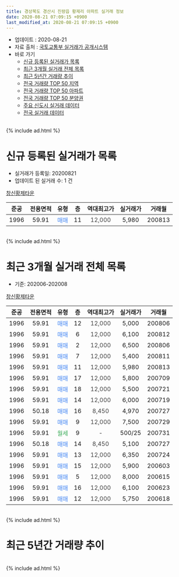 ```yaml
---
title: 경상북도 경산시 진량읍 황제리 아파트 실거래 정보
date: 2020-08-21 07:09:15 +0900
last_modified_at: 2020-08-21 07:09:15 +0900
---
```


* 업데이트 : 2020-08-21
* 자료 출처 : [국토교통부 실거래가 공개시스템](http://rt.molit.go.kr)
* 바로 가기
    * [신규 등록된 실거래가 목록](#신규-등록된-실거래가-목록)
    * [최근 3개월 실거래 전체 목록](#최근-3개월-실거래-전체-목록)
    * [최근 5년간 거래량 추이](#최근-5년간-거래량-추이)
    * [전국 거래량 TOP 50 지역](https://inasie.github.io/apt-trade-info/최근-3개월-전국에서-가장-거래가-많이-발생한-지역)
    * [전국 거래량 TOP 50 아파트](https://inasie.github.io/apt-trade-info/최근-3개월-전국에서-가장-거래가-많이-발생한-아파트)
    * [전국 거래량 TOP 50 분양권](https://inasie.github.io/apt-trade-info/최근-3개월-전국에서-가장-거래가-많이-발생한-분양권)
    * [주요 신도시 실거래 데이터](https://inasie.github.io/apt-trade-info/주요-신도시)
    * [전국 실거래 데이터](https://inasie.github.io/apt-trade-info/전국)
<br>
{% include ad.html %}
<br>

# 신규 등록된 실거래가 목록
* 실거래가 등록일: 20200821
* 업데이트 된 실거래 수: 1 건


[창신황제타운](https://search.naver.com/search.naver?query=%EA%B2%BD%EC%83%81%EB%B6%81%EB%8F%84+%EA%B2%BD%EC%82%B0%EC%8B%9C+%EC%A7%84%EB%9F%89%EC%9D%8D+%ED%99%A9%EC%A0%9C%EB%A6%AC+%EC%B0%BD%EC%8B%A0%ED%99%A9%EC%A0%9C%ED%83%80%EC%9A%B4)

|준공|전용면적|유형|층|역대최고가|실거래가|거래월|
|:---:|:---:|:---:|:---:|:---:|:---:|:---:|
|1996|59.91|<span style="color:#4285f3">매매</span>|11|<span style="color:#444444">12,000</span>|5,980|200813|


<br>
{% include ad.html %}
<br>

# 최근 3개월 실거래 전체 목록
* 기준: 202006-202008


[창신황제타운](https://search.naver.com/search.naver?query=%EA%B2%BD%EC%83%81%EB%B6%81%EB%8F%84+%EA%B2%BD%EC%82%B0%EC%8B%9C+%EC%A7%84%EB%9F%89%EC%9D%8D+%ED%99%A9%EC%A0%9C%EB%A6%AC+%EC%B0%BD%EC%8B%A0%ED%99%A9%EC%A0%9C%ED%83%80%EC%9A%B4)

|준공|전용면적|유형|층|역대최고가|실거래가|거래월|
|:---:|:---:|:---:|:---:|:---:|:---:|:---:|
|1996|59.91|<span style="color:#4285f3">매매</span>|12|<span style="color:#444444">12,000</span>|5,000|200806|
|1996|59.91|<span style="color:#4285f3">매매</span>|6|<span style="color:#444444">12,000</span>|6,100|200812|
|1996|59.91|<span style="color:#4285f3">매매</span>|2|<span style="color:#444444">12,000</span>|6,500|200806|
|1996|59.91|<span style="color:#4285f3">매매</span>|7|<span style="color:#444444">12,000</span>|5,400|200811|
|1996|59.91|<span style="color:#4285f3">매매</span>|11|<span style="color:#444444">12,000</span>|5,980|200813|
|1996|59.91|<span style="color:#4285f3">매매</span>|17|<span style="color:#444444">12,000</span>|5,800|200709|
|1996|59.91|<span style="color:#4285f3">매매</span>|18|<span style="color:#444444">12,000</span>|5,500|200721|
|1996|59.91|<span style="color:#4285f3">매매</span>|14|<span style="color:#444444">12,000</span>|6,000|200719|
|1996|50.18|<span style="color:#4285f3">매매</span>|16|<span style="color:#444444">8,450</span>|4,970|200727|
|1996|59.91|<span style="color:#4285f3">매매</span>|9|<span style="color:#444444">12,000</span>|7,500|200729|
|1996|59.91|<span style="color:#34a853">월세</span>|9|<span style="color:#444444">-</span>|500/25|200731|
|1996|50.18|<span style="color:#4285f3">매매</span>|14|<span style="color:#444444">8,450</span>|5,100|200727|
|1996|59.91|<span style="color:#4285f3">매매</span>|13|<span style="color:#444444">12,000</span>|6,350|200724|
|1996|59.91|<span style="color:#4285f3">매매</span>|15|<span style="color:#444444">12,000</span>|5,900|200603|
|1996|59.91|<span style="color:#4285f3">매매</span>|5|<span style="color:#444444">12,000</span>|8,000|200615|
|1996|59.91|<span style="color:#4285f3">매매</span>|16|<span style="color:#444444">12,000</span>|6,100|200623|
|1996|59.91|<span style="color:#4285f3">매매</span>|12|<span style="color:#444444">12,000</span>|5,750|200618|


<br>
{% include ad.html %}
<br>

# 최근 5년간 거래량 추이


<div style="width:100%;">
    <canvas id="deal_progress" height="200"></canvas>
</div>

<script>
new Chart(document.getElementById("deal_progress"), {
    type: 'line',
    data: {
        labels: ['201508','201509','201510','201511','201512','201601','201602','201603','201604','201605','201606','201607','201608','201609','201610','201611','201612','201701','201702','201703','201704','201705','201706','201707','201708','201709','201710','201711','201712','201801','201802','201803','201804','201805','201806','201807','201808','201809','201810','201811','201812','201901','201902','201903','201904','201905','201906','201907','201908','201909','201910','201911','201912','202001','202002','202003','202004','202005','202006','202007','202008'],
        datasets: [{
            label: '매매',
            pointRadius: 1,
            data: [3, 8, 3, 6, 3, 1, 3, 1, 4, 2, 5, 4, 2, 8, 2, 1, 2, 3, 4, 9, 2, 9, 7, 3, 4, 4, 2, 3, 2, 3, 2, 7, 3, 6, 0, 5, 4, 6, 4, 1, 2, 6, 3, 7, 3, 10, 2, 6, 4, 3, 7, 13, 4, 5, 3, 3, 6, 2, 4, 7, 5],
            borderColor: "rgba(255, 201, 14, 1)",
            backgroundColor: "rgba(255, 201, 14, 0.5)",
            fill: false,
            lineTension: 0
        },{
            label: '전월세',
            pointRadius: 1,
            data: [5, 2, 3, 4, 1, 3, 3, 3, 3, 5, 2, 2, 1, 2, 5, 3, 2, 1, 3, 4, 3, 3, 1, 1, 1, 0, 0, 3, 3, 1, 1, 3, 1, 2, 4, 1, 1, 1, 2, 0, 3, 1, 5, 3, 5, 0, 5, 3, 1, 1, 9, 2, 4, 4, 3, 3, 6, 2, 0, 1, 0],
            borderColor: "rgba(0, 141, 185, 1)",
            backgroundColor: "rgba(0, 141, 185, 0.5)",
            fill: false,
            lineTension: 0
        }
        ]
    },
    options: {
        responsive: true,
        title: {
            display: false
        },
        tooltips: {
            mode: 'index',
            intersect: false
        },
        hover: {
            mode: 'nearest',
            intersect: true
        },
        scales: {
            xAxes: [{
                display: true,
                scaleLabel: {
                    display: true,
                    labelString: '년/월'
                }
            }],
            yAxes: [{
                display: true,
                ticks: {
                    suggestedMin: 0,
                },
                scaleLabel: {
                    display: true,
                    labelString: '실거래 수'
                }
            }]
        }
    }
});

</script>


<br>
{% include ad.html %}
<br>

